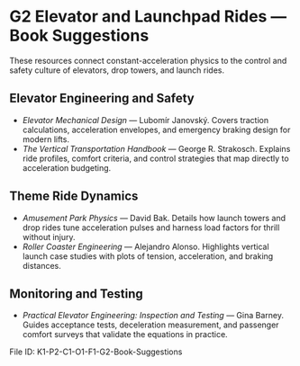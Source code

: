 # G2 Elevator and Launchpad Rides — Book Suggestions

These resources connect constant-acceleration physics to the control and safety culture of elevators, drop towers, and launch rides.

## Elevator Engineering and Safety
- *Elevator Mechanical Design* — Lubomír Janovský. Covers traction calculations, acceleration envelopes, and emergency braking design for modern lifts.
- *The Vertical Transportation Handbook* — George R. Strakosch. Explains ride profiles, comfort criteria, and control strategies that map directly to acceleration budgeting.

## Theme Ride Dynamics
- *Amusement Park Physics* — David Bak. Details how launch towers and drop rides tune acceleration pulses and harness load factors for thrill without injury.
- *Roller Coaster Engineering* — Alejandro Alonso. Highlights vertical launch case studies with plots of tension, acceleration, and braking distances.

## Monitoring and Testing
- *Practical Elevator Engineering: Inspection and Testing* — Gina Barney. Guides acceptance tests, deceleration measurement, and passenger comfort surveys that validate the equations in practice.

File ID: K1-P2-C1-O1-F1-G2-Book-Suggestions
